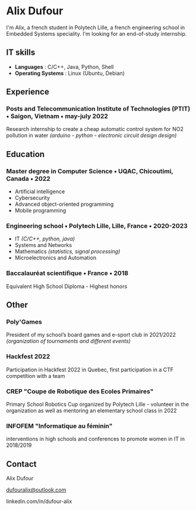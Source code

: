 # Alix Dufour

I'm Alix, a french student in Polytech Lille, a french engineering school in Embedded Systems speciality. I'm looking for an end-of-study internship.

## IT skills

- **Languages** : C/C++, Java, Python, Shell
- **Operating Systems** : Linux (Ubuntu, Debian)

## Experience

### Posts and Telecommunication Institute of Technologies (PTIT) • Saigon, Vietnam • may-july 2022
Research internship to create a cheap automatic control system for NO2 pollution in water *(arduino - python - electronic circuit design design)*

## Education 

### Master degree in Computer Science • UQAC, Chicoutimi, Canada • 2022
- Artificial intelligence
- Cybersecurity
- Advanced object-oriented programming 
- Mobile programming 

### Engineering school • Polytech Lille, Lille, France • 2020-2023
- IT *(C/C++, python, java)*
- Systems and Networks
- Mathematics *(statistics, signal processing)*
- Microelectronics and Automation

### Baccalauréat scientifique • France • 2018
Equivalent High School Diploma - Highest honors

## Other

### Poly'Games
President of my school’s board games and e-sport club in 2021/2022 *(organization of tournaments and different events)*

### Hackfest 2022
Participation in Hackfest 2022 in Quebec, first participation in a CTF competition with a team

### CREP "Coupe de Robotique des Ecoles Primaires"
Primary School Robotics Cup organized by Polytech Lille - volunteer in the organization as well as mentoring an elementary school class in 2022

### INFOFEM "Informatique au féminin" 
interventions in high schools and conferences to promote women in IT in 2018/2019

## Contact

Alix Dufour

dufouralix@outlook.com

linkedin.com/in/dufour-alix
